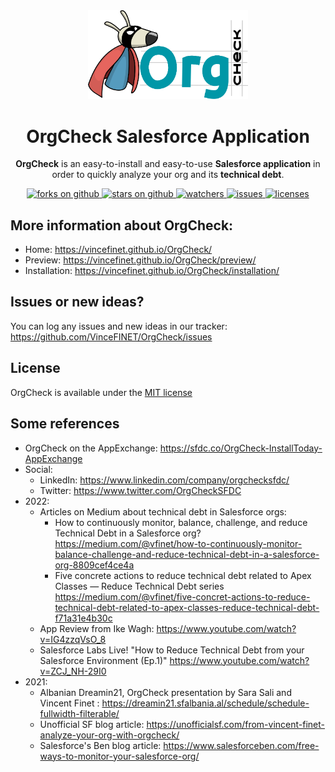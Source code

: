 <div align="center">
  <img src="docs/assets/pngs/Logo+Mascot-v2.png" width="256" alt="OrgCheck Logo" />
  <h1>OrgCheck Salesforce Application</h1>
  <p>
    <b>OrgCheck</b> is an easy-to-install and easy-to-use <b>Salesforce application</b> in order to quickly analyze your org and its <b>technical debt</b>.
  </p>
  <a href="https://github.com/VinceFINET/OrgCheck/network/members">
    <img alt="forks on github" src="https://img.shields.io/github/forks/VinceFINET/OrgCheck?style=flat-square&logoColor=blue">
  </a>
  <a href="https://github.com/VinceFINET/OrgCheck/stargazers">
    <img alt="stars on github" src="https://img.shields.io/github/stars/VinceFINET/OrgCheck?style=flat-square">
  </a>
  <a href="https://github.com/VinceFINET/OrgCheck/watchers">
    <img alt="watchers" src="https://img.shields.io/github/watchers/VinceFINET/OrgCheck?style=flat-square">
  </a>
  <a href="https://github.com/VinceFINET/OrgCheck/issues">
    <img alt="issues" src="https://img.shields.io/github/issues-raw/VinceFINET/OrgCheck?style=flat-square">
  </a>
  <a href="https://opensource.org/licenses/MIT">
    <img alt="licenses" src="https://img.shields.io/badge/License-MIT-yellow.svg">
  </a>
</div>


## More information about OrgCheck:
- Home: https://vincefinet.github.io/OrgCheck/
- Preview: https://vincefinet.github.io/OrgCheck/preview/
- Installation: https://vincefinet.github.io/OrgCheck/installation/


## Issues or new ideas?

You can log any issues and new ideas in our tracker: https://github.com/VinceFINET/OrgCheck/issues


## License

OrgCheck is available under the [MIT license](LICENSE.md)


## Some references
- OrgCheck on the AppExchange: https://sfdc.co/OrgCheck-InstallToday-AppExchange
- Social:
  - LinkedIn: https://www.linkedin.com/company/orgchecksfdc/
  - Twitter: https://www.twitter.com/OrgCheckSFDC
- 2022:
  - Articles on Medium about technical debt in Salesforce orgs:
    - How to continuously monitor, balance, challenge, and reduce Technical Debt in a Salesforce org? https://medium.com/@vfinet/how-to-continuously-monitor-balance-challenge-and-reduce-technical-debt-in-a-salesforce-org-8809cef4ce4a
    - Five concrete actions to reduce technical debt related to Apex Classes — Reduce Technical Debt series https://medium.com/@vfinet/five-concret-actions-to-reduce-technical-debt-related-to-apex-classes-reduce-technical-debt-f71a31e4b30c
  - App Review from Ike Wagh: https://www.youtube.com/watch?v=IG4zzqVsO_8
  - Salesforce Labs Live! "How to Reduce Technical Debt from your Salesforce Environment (Ep.1)" https://www.youtube.com/watch?v=ZCJ_NH-29I0
- 2021: 
  - Albanian Dreamin21, OrgCheck presentation by Sara Sali and Vincent Finet : https://dreamin21.sfalbania.al/schedule/schedule-fullwidth-filterable/
  - Unofficial SF blog article: https://unofficialsf.com/from-vincent-finet-analyze-your-org-with-orgcheck/
  - Salesforce's Ben blog article: https://www.salesforceben.com/free-ways-to-monitor-your-salesforce-org/

